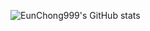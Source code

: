 ![EunChong999's GitHub stats](https://github-readme-stats.vercel.app/api?username=EunChong999&show_icons=true&theme=radical)
